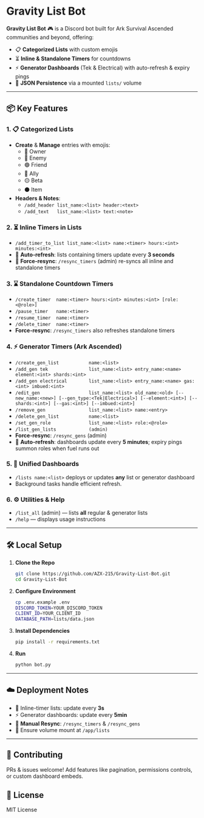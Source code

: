 # Gravity List Bot

**Gravity List Bot** 🎮 is a Discord bot built for Ark Survival Ascended communities and beyond, offering:

- 📋 **Categorized Lists** with custom emojis  
- ⏳ **Inline & Standalone Timers** for countdowns  
- ⚡ **Generator Dashboards** (Tek & Electrical) with auto-refresh & expiry pings  
- 💾 **JSON Persistence** via a mounted `lists/` volume  

---

## 📦 Key Features

### 1. 📋 Categorized Lists  
- **Create** & **Manage** entries with emojis:  
  - 👑 Owner  
  - 🔴 Enemy  
  - 🟢 Friend  
  - 🔵 Ally  
  - 🟡 Beta  
  - ⚫ Item  
- **Headers & Notes**:  
  - `/add_header list_name:<list> header:<text>`  
  - `/add_text   list_name:<list> text:<note>`

### 2. ⏳ Inline Timers in Lists  
- `/add_timer_to_list list_name:<list> name:<timer> hours:<int> minutes:<int>`  
- 🔄 **Auto-refresh**: lists containing timers update every **3 seconds**  
- 🔧 **Force-resync**: `/resync_timers` (admin) re-syncs all inline and standalone timers

### 3. ⌛ Standalone Countdown Timers  
- `/create_timer  name:<timer> hours:<int> minutes:<int> [role:<@role>]`  
- `/pause_timer   name:<timer>`  
- `/resume_timer  name:<timer>`  
- `/delete_timer  name:<timer>`  
- **Force-resync**: `/resync_timers` also refreshes standalone timers

### 4. ⚡ Generator Timers (Ark Ascended)  
- `/create_gen_list           name:<list>`  
- `/add_gen tek               list_name:<list> entry_name:<name> element:<int> shards:<int>`  
- `/add_gen electrical        list_name:<list> entry_name:<name> gas:<int> imbued:<int>`  
- `/edit_gen                  list_name:<list> old_name:<old> [--new_name:<new>] [--gen_type:<Tek|Electrical>] [--element:<int>] [--shards:<int>] [--gas:<int>] [--imbued:<int>]`  
- `/remove_gen                list_name:<list> name:<entry>`  
- `/delete_gen_list           name:<list>`  
- `/set_gen_role              list_name:<list> role:<@role>`  
- `/list_gen_lists            (admin)`  
- **Force-resync**: `/resync_gens` (admin)  
- 🔄 **Auto-refresh**: dashboards update every **5 minutes**; expiry pings summon roles when fuel runs out  

### 5. 🔗 Unified Dashboards  
- `/lists name:<list>` deploys or updates **any** list or generator dashboard  
- Background tasks handle efficient refresh.

### 6. ⚙️ Utilities & Help  
- `/list_all` (admin) — lists **all** regular & generator lists  
- `/help` — displays usage instructions  

---

## 🛠️ Local Setup

1. **Clone the Repo**  
   ```bash
   git clone https://github.com/AZX-215/Gravity-List-Bot.git
   cd Gravity-List-Bot
   ```

2. **Configure Environment**  
   ```bash
   cp .env.example .env
   DISCORD_TOKEN=YOUR_DISCORD_TOKEN
   CLIENT_ID=YOUR_CLIENT_ID
   DATABASE_PATH=lists/data.json
   ```

3. **Install Dependencies**  
   ```bash
   pip install -r requirements.txt
   ```

4. **Run**  
   ```bash
   python bot.py
   ```

---

## ☁️ Deployment Notes

- 🔄 Inline-timer lists: update every **3s**  
- ⚡ Generator dashboards: update every **5min**  
- 🔧 **Manual Resync**: `/resync_timers` & `/resync_gens`  
- 📂 Ensure volume mount at `/app/lists`  

---

## 🤝 Contributing

PRs & issues welcome! Add features like pagination, permissions controls, or custom dashboard embeds.

## 📜 License

MIT License

